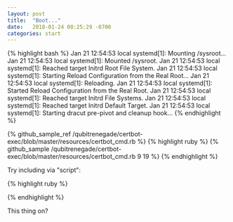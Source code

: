 ```yaml
---
layout: post
title:  "Boot..."
date:   2018-01-24 00:25:29 -0700
categories: start
---
```

{% highlight bash %}
    Jan 21 12:54:53 local systemd[1]: Mounting /sysroot...
    Jan 21 12:54:53 local systemd[1]: Mounted /sysroot.
    Jan 21 12:54:53 local systemd[1]: Reached target Initrd Root File System.
    Jan 21 12:54:53 local systemd[1]: Starting Reload Configuration from the Real Root...
    Jan 21 12:54:53 local systemd[1]: Reloading.
    Jan 21 12:54:53 local systemd[1]: Started Reload Configuration from the Real Root.
    Jan 21 12:54:53 local systemd[1]: Reached target Initrd File Systems.
    Jan 21 12:54:53 local systemd[1]: Reached target Initrd Default Target.
    Jan 21 12:54:53 local systemd[1]: Starting dracut pre-pivot and cleanup hook...
{% endhighlight %}

{% github_sample_ref /qubitrenegade/certbot-exec/blob/master/resources/certbot_cmd.rb %}
{% highlight ruby %}
{% github_sample /qubitrenegade/certbot-exec/blob/master/resources/certbot_cmd.rb 9 19 %}
{% endhighlight %}

Try including via "script":

{% highlight ruby %}
<script src="https://gist.githubusercontent.com/qubitrenegade/2ff70cc63346a09c2374262e1075564c/raw/3c2d08dcac19f5d5cfbee2453b656417bbb8edd8/vfio-pci-override.sh"> </script>
{% endhighlight %}

This thing on?
